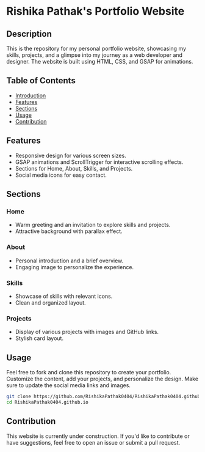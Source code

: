 # Rishika Pathak's Portfolio Website

## Description

This is the repository for my personal portfolio website, showcasing my skills, projects, and a glimpse into my journey as a web developer and designer. The website is built using HTML, CSS, and GSAP for animations.

## Table of Contents

- [Introduction](#rishika-pathaks-portfolio-website)
- [Features](#features)
- [Sections](#sections)
- [Usage](#usage)
- [Contribution](#contribution)

## Features

- Responsive design for various screen sizes.
- GSAP animations and ScrollTrigger for interactive scrolling effects.
- Sections for Home, About, Skills, and Projects.
- Social media icons for easy contact.

## Sections

### Home

- Warm greeting and an invitation to explore skills and projects.
- Attractive background with parallax effect.

### About

- Personal introduction and a brief overview.
- Engaging image to personalize the experience.

### Skills

- Showcase of skills with relevant icons.
- Clean and organized layout.

### Projects

- Display of various projects with images and GitHub links.
- Stylish card layout.

## Usage

Feel free to fork and clone this repository to create your portfolio. Customize the content, add your projects, and personalize the design. Make sure to update the social media links and images.

```bash
git clone https://github.com/RishikaPathak0404/RishikaPathak0404.github.io.git
cd RishikaPathak0404.github.io
```
## Contribution

This website is currently under construction. If you'd like to contribute or have suggestions, feel free to open an issue or submit a pull request.
